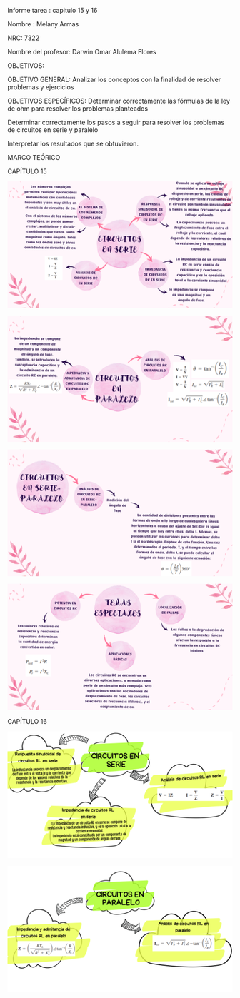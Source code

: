 Informe tarea : capitulo 15 y 16

Nombre : Melany Armas

NRC: 7322

Nombre del profesor: Darwin Omar Alulema Flores

OBJETIVOS:

OBJETIVO GENERAL: Analizar los conceptos con la finalidad de resolver problemas y ejercicios

OBJETIVOS ESPECÍFICOS: Determinar correctamente las fórmulas de la ley de ohm para resolver los problemas planteados

Determinar correctamente los pasos a seguir para resolver los problemas de circuitos en serie y paralelo

Interpretar los resultados que se obtuvieron.

MARCO TEÓRICO

CAPÍTULO 15

![](https://github.com/MelanyArmas/Tarea-8/blob/main/Circuitos%20en%20serie%20Cap%2015.png)

![](https://github.com/MelanyArmas/Tarea-8/blob/main/Circuitos%20en%20paralelo%20Cap%2015.png)

![](https://github.com/MelanyArmas/Tarea-8/blob/main/Circuitos%20en%20serie%20-%20paralelo%20Cap%2015.png)

![](https://github.com/MelanyArmas/Tarea-8/blob/main/Temas%20especiales%20Cap%2015.png)

CAPÍTULO 16

![](https://github.com/MelanyArmas/Tarea-8/blob/main/Circuitos%20en%20serie%20Cap%2016.png)

![](https://github.com/MelanyArmas/Tarea-8/blob/main/Circuitos%20en%20paralelo%20Cap%2016.png)
